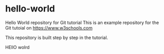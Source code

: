 # hello-world
Hello World repository for Git tutorial
This is an example repository for the Git tutoial on https://www.w3schools.com

This repository is built step by step in the tutorial.

HEllO wolrd
